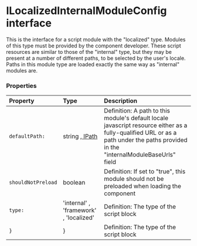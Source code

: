 # ILocalizedInternalModuleConfig interface

This is the interface for a script module with the "localized" type. Modules of this type must be provided by the 
component developer. These script resources are similar to those of the "internal" type, but they may be present 
at a number of different paths, to be selected by the user's locale. Paths in this module type are loaded exactly 
the same way as "internal" modules are. 




### Properties

| Property	   | Type	| Description|
|:-------------|:-------|:-----------|
|`defaultPath:`      | string ,[ IPath](IPath.md) | Definition: A path to this module's default locale javascript resource either as a fully-qualified URL or as a  path under the paths provided in the "internalModuleBaseUrls" field |
|`shouldNotPreload`      | boolean | Definition: If set to "true", this module should not be preloaded when loading the component |
|`type:`      | 'internal' , 'framework' , 'localized' | Definition: The type of the script block |
|`}`      | } | Definition: The type of the script block |




